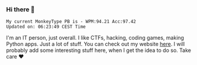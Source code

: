 ### Hi there 👋
<!-- PB START -->
```
My current MonkeyType PB is - WPM:94.21 Acc:97.42
Updated on: 06:23:49 CEST Time
```
<!-- PB END -->
I'm an IT person, just overall. I like CTFs, hacking, coding games, making Python apps. Just a lot of stuff.
You can check out my website [here](https://skill3472.github.io/).
I will probably add some interesting stuff here, when I get the idea to do so. Take care ❤️
